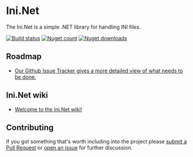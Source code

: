 Ini.Net
=======

The Ini.Net is a simple .NET library for handling INI files.

[![Build status](https://ci.appveyor.com/api/projects/status/t9k4tliic0qeh73y?svg=true)](https://ci.appveyor.com/project/martinusso/ini-net)
[![Nuget count](http://img.shields.io/nuget/v/ini.net.svg)](https://www.nuget.org/packages/ini.net/)
[![Nuget downloads](http://img.shields.io/nuget/dt/ini.net.svg)](https://www.nuget.org/packages/ini.net/)


## Roadmap
  - [Our Github Issue Tracker gives a more detailed view of what needs to be done.](https://github.com/martinusso/Ini.Net/issues)

## Ini.Net wiki
  - [Welcome to the Ini.Net wiki!](https://github.com/martinusso/Ini.Net/wiki)


## Contributing

If you got something that's worth including into the project please [submit a Pull Request](https://github.com/martinusso/Ini.Net/pulls) or [open an issue](https://github.com/martinusso/Ini.Net/issues) for further discussion.

